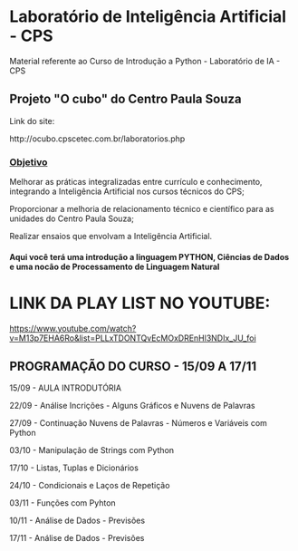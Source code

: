 # Laboratório de Inteligência Artificial - CPS
Material referente ao Curso de Introdução a Python - Laboratório de IA - CPS
<h2> Projeto "O cubo" do Centro Paula Souza</h2>
<p>Link do site: </p>
http://ocubo.cpscetec.com.br/laboratorios.php
<h3><u>Objetivo</u></h3>
<p>Melhorar as práticas integralizadas entre currículo e conhecimento, integrando a Inteligência Artificial nos cursos técnicos do CPS;</p>
<p>Proporcionar a melhoria de relacionamento técnico e científico para as unidades do Centro Paula Souza;</p>
<p>Realizar ensaios que envolvam a Inteligência Artificial.</p>

<h4>Aqui você terá uma introdução a linguagem PYTHON, Ciências de Dados e uma nocão de Processamento de Linguagem Natural</h4>

# LINK DA PLAY LIST NO YOUTUBE:

https://www.youtube.com/watch?v=M13p7EHA6Ro&list=PLLxTDONTQvEcMOxDREnHl3NDIx_JU_foi

<h2>PROGRAMAÇÃO DO CURSO - 15/09 A 17/11</h2>

<p> 15/09 - AULA INTRODUTÓRIA </p>
<p> 22/09 - Análise Incrições - Alguns Gráficos e Nuvens de Palavras </p>
<p> 27/09 - Continuação Nuvens de Palavras - Números e Variáveis com Python </p>
<p> 03/10 - Manipulação de Strings com Python </p>
<p> 17/10 - Listas, Tuplas e Dicionários </p>
<p> 24/10 - Condicionais e Laços de Repetição </p>
<p> 03/11 - Funções com Pyhton </p>
<p> 10/11 - Análise de Dados - Previsões </p>
<p> 17/11 - Análise de Dados - Previsões </p>





